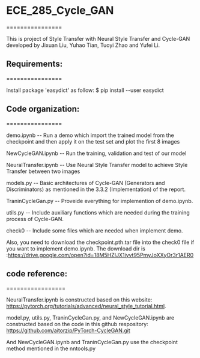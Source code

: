 # ECE_285_Cycle_GAN
================

This is project of Style Transfer with Neural Style Transfer and Cycle-GAN developed by Jixuan Liu, Yuhao Tian, Tuoyi Zhao and Yufei Li.

## Requirements:
================

Install package 'easydict' as follow:
        $ pip install --user easydict

## Code organization:
================

demo.ipynb          -- Run a demo which import the trained model from the checkpoint and then apply it on                          the test set and plot the first 8 images

NewCycleGAN.ipynb   -- Run the training, validation and test of our model

NeuralTransfer.ipynb   -- Use Neural Style Transfer model to achieve Style Transfer between two images

models.py           -- Basic architectures of Cycle-GAN (Generators and Discriminators) as mentioned in the 3.3.2 (Implementation) of the report.

TraninCycleGan.py   -- Proveide everything for implemention of demo.ipynb.

utils.py            -- Include auxiliary functions which are needed during the training process of Cycle-GAN.

check0              -- Include some files which are needed when implement demo. 

Also, you need to download the checkpoint.pth.tar file into the check0 file if you want to implement demo.ipynb. The download dir is :https://drive.google.com/open?id=18M5HZIJX1iyvt95PmyJoXXyOr3r1AER0

## code reference:
=================

NeuralTransfer.ipynb is constructed based on this website: https://pytorch.org/tutorials/advanced/neural_style_tutorial.html.

model.py, utils.py, TraninCycleGan.py, and NewCycleGAN.ipynb are constructed based on the code in this github respository: https://github.com/aitorzip/PyTorch-CycleGAN.git

And NewCycleGAN.ipynb and TraninCycleGan.py use the checkpoint method mentioned in the nntools.py

